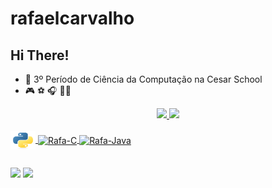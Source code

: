 # rafaelcarvalho
## Hi There!
- 📙 3º Período de Ciência da Computação na Cesar School
- 🎮 ⚽ 🎧 👨‍💻

<div align="center">
  <a href="https://github.com/RafaCarvalh0">
  <img height="150em" src="https://github-readme-stats.vercel.app/api?username=RafaCarvalh0&show_icons=true&theme=dracula&include_all_commits=true&count_private=true"/>
  <img height="150em" src="https://github-readme-stats.vercel.app/api/top-langs/?username=RafaCarvalh0&layout=compact&langs_count=7&theme=dracula"/>
</div>

<div style="display: inline_block"><br>
  <img align="center" alt="Rafa-Python" height="30" width="40" src="https://raw.githubusercontent.com/devicons/devicon/master/icons/python/python-original.svg">
  <img align="center" alt="Rafa-C" height="30" width="40" src="https://cdn.jsdelivr.net/gh/devicons/devicon/icons/c/c-original.svg" />
  <img align="center" alt="Rafa-Java" height="30" width="40" src="https://cdn.jsdelivr.net/gh/devicons/devicon/icons/java/java-original.svg" /> 
</div>

  ##

<div>
  <a href="https://www.instagram.com/_rafacarvalho__/" target="_blank"><img src="https://img.shields.io/badge/-Instagram-%23E4405F?style=for-the-badge&logo=instagram&logoColor=white" target="_blank"></a>
  <a href = "mailto:rafacarvalho601@gmail.com"><img src="https://img.shields.io/badge/-Gmail-%23333?style=for-the-badge&logo=gmail&logoColor=white" target="_blank"></a>
<div>
